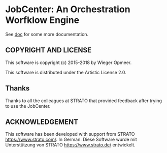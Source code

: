 # JobCenter: An Orchestration Worfklow Engine

See [doc](doc/index.md) for some more documentation.


## COPYRIGHT AND LICENSE

This software is copyright (c) 2015-2018 by Wieger Opmeer.

This software is distributed under the Artistic License 2.0.

## Thanks

Thanks to all the colleagues at STRATO that provided feedback after trying
to use the JobCenter.

## ACKNOWLEDGEMENT

This software has been developed with support from STRATO <https://www.strato.com/>.
In German: Diese Software wurde mit Unterstützung von STRATO <https://www.strato.de/> entwickelt.

